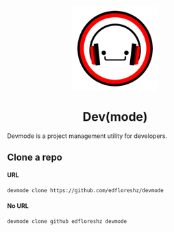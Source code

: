 <div align="center">
    <img width=200 src="assets/logo.png"/>
    <h1>Dev(mode)</h1>
</div>

Devmode is a project management utility for developers.

## Clone a repo

#### URL

```bash
devmode clone https://github.com/edfloreshz/devmode
```

#### No URL

```bash
devmode clone github edfloreshz devmode
```
